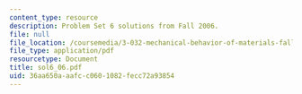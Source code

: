 ```yaml
---
content_type: resource
description: Problem Set 6 solutions from Fall 2006.
file: null
file_location: /coursemedia/3-032-mechanical-behavior-of-materials-fall-2007/36aa650aaafcc0601082fecc72a93854_sol6_06.pdf
file_type: application/pdf
resourcetype: Document
title: sol6_06.pdf
uid: 36aa650a-aafc-c060-1082-fecc72a93854
---
```

